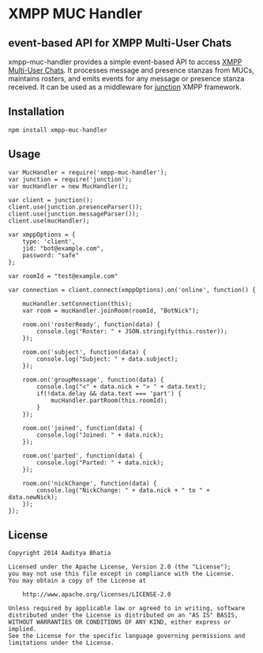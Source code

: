 # XMPP MUC Handler
## event-based API for XMPP Multi-User Chats

xmpp-muc-handler provides a simple event-based API to access [XMPP Multi-User Chats](http://xmpp.org/extensions/xep-0045.html). It processes message and presence stanzas from MUCs, maintains rosters, and emits events for any message or presence stanza received. It can be used as a middleware for [junction](https://github.com/jaredhanson/junction/#readme) XMPP framework.

## Installation

	npm install xmpp-muc-handler

## Usage
```
var MucHandler = require('xmpp-muc-handler');
var junction = require('junction');
var mucHandler = new MucHandler();

var client = junction();
client.use(junction.presenceParser());
client.use(junction.messageParser());
client.use(mucHandler);

var xmppOptions = {
	type: 'client',
	jid: "bot@example.com",
	password: "safe"
};

var roomId = "test@example.com"

var connection = client.connect(xmppOptions).on('online', function() {

	mucHandler.setConnection(this);
	var room = mucHandler.joinRoom(roomId, "BotNick");

	room.on('rosterReady', function(data) {
		console.log("Roster: " + JSON.stringify(this.roster));
	});

	room.on('subject', function(data) {
		console.log("Subject: " + data.subject);
	});

	room.on('groupMessage', function(data) {
		console.log("<" + data.nick + "> " + data.text);
		if(!data.delay && data.text === 'part') {
			mucHandler.partRoom(this.roomId);
		}
	});

	room.on('joined', function(data) {
		console.log("Joined: " + data.nick);
	});

	room.on('parted', function(data) {
		console.log("Parted: " + data.nick);
	});

	room.on('nickChange', function(data) {
		console.log("NickChange: " + data.nick + " to " + data.newNick);
	});
});
```
## License

	Copyright 2014 Aaditya Bhatia

	Licensed under the Apache License, Version 2.0 (the "License");
	you may not use this file except in compliance with the License.
	You may obtain a copy of the License at

		http://www.apache.org/licenses/LICENSE-2.0

	Unless required by applicable law or agreed to in writing, software
	distributed under the License is distributed on an "AS IS" BASIS,
	WITHOUT WARRANTIES OR CONDITIONS OF ANY KIND, either express or implied.
	See the License for the specific language governing permissions and
	limitations under the License.

